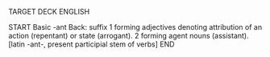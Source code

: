 TARGET DECK
ENGLISH

START
Basic
-ant
Back: suffix 1 forming adjectives denoting attribution of an action (repentant) or state (arrogant). 2 forming agent nouns (assistant). [latin -ant-, present participial stem of verbs]
END
